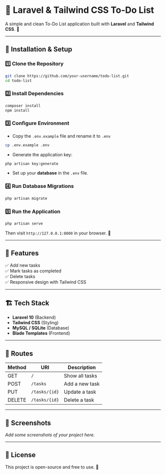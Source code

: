 



# 📌 Laravel & Tailwind CSS To-Do List

A simple and clean To-Do List application built with **Laravel** and **Tailwind CSS**. 🚀

---

## 🔧 Installation & Setup

### 1️⃣ Clone the Repository
```bash
git clone https://github.com/your-username/todo-list.git
cd todo-list
```

### 2️⃣ Install Dependencies
```bash
composer install
npm install
```

### 3️⃣ Configure Environment
- Copy the `.env.example` file and rename it to `.env`
```bash
cp .env.example .env
```
- Generate the application key:
```bash
php artisan key:generate
```
- Set up your **database** in the `.env` file.

### 4️⃣ Run Database Migrations
```bash
php artisan migrate
```

### 5️⃣ Run the Application
```bash
php artisan serve
```
Then visit `http://127.0.0.1:8000` in your browser. 🎉

---

## 🎨 Features
✅ Add new tasks  
✅ Mark tasks as completed  
✅ Delete tasks  
✅ Responsive design with Tailwind CSS  

---

## 🏗 Tech Stack
- **Laravel 10** (Backend)
- **Tailwind CSS** (Styling)
- **MySQL / SQLite** (Database)
- **Blade Templates** (Frontend)

---

## 📜 Routes
| Method | URI | Description |
|--------|----------------|-------------|
| GET | `/` | Show all tasks |
| POST | `/tasks` | Add a new task |
| PUT | `/tasks/{id}` | Update a task |
| DELETE | `/tasks/{id}` | Delete a task |

---

## 📸 Screenshots
_Add some screenshots of your project here._

---

## 📌 License
This project is open-source and free to use. 🚀

